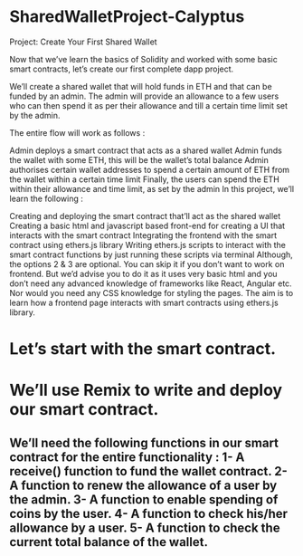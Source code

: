 # SharedWalletProject-Calyptus
Project: Create Your First Shared Wallet

Now that we’ve learn the basics of Solidity and worked with some basic smart contracts, let’s create our first complete dapp project.

We’ll create a shared wallet that will hold funds in ETH and that can be funded by an admin. The admin will provide an allowance to a few users who can then spend it as per their allowance and till a certain time limit set by the admin.

The entire flow will work as follows :

Admin deploys a smart contract that acts as a shared wallet
Admin funds the wallet with some ETH, this will be the wallet’s total balance
Admin authorises certain wallet addresses to spend a certain amount of ETH from the wallet within a certain time limit
Finally, the users can spend the ETH within their allowance and time limit, as set by the admin
In this project, we’ll learn the following :

Creating and deploying the smart contract that’ll act as the shared wallet
Creating a basic html and javascript based front-end for creating a UI that interacts with the smart contract
Integrating the frontend with the smart contract using ethers.js library
Writing ethers.js scripts to interact with the smart contract functions by just running these scripts via terminal
Although, the options 2 & 3 are optional. You can skip it if you don’t want to work on frontend. But we’d advise you to do it as it uses very basic html and you don’t need any advanced knowledge of frameworks like React, Angular etc. Nor would you need any CSS knowledge for styling the pages. The aim is to learn how a frontend page interacts with smart contracts using ethers.js library.

# Let’s start with the smart contract. 
# We’ll use Remix to write and deploy our smart contract.
We’ll need the following functions in our smart contract for the entire functionality :
1- A receive() function to fund the wallet contract.
2- A function to renew the allowance of a user by the admin.
3- A function to enable spending of coins by the user.
4- A function to check his/her allowance by a user.
5- A function to check the current total balance of the wallet.
------------------------------------------------------------------------------------------------------------------------------------------------------------
